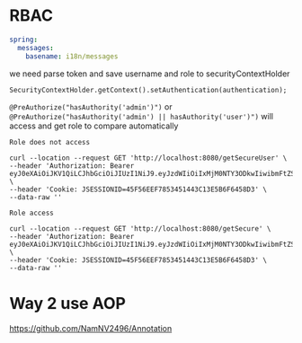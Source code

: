 # RBAC

```yml
spring:
  messages:
    basename: i18n/messages
```

we need parse token and save username and role to securityContextHolder

```text
SecurityContextHolder.getContext().setAuthentication(authentication);
```

`@PreAuthorize("hasAuthority('admin')")` or `@PreAuthorize("hasAuthority('admin') || hasAuthority('user')")` will access and get role to compare automatically

```textmate
Role does not access

curl --location --request GET 'http://localhost:8080/getSecureUser' \
--header 'Authorization: Bearer eyJ0eXAiOiJKV1QiLCJhbGciOiJIUzI1NiJ9.eyJzdWIiOiIxMjM0NTY3ODkwIiwibmFtZSI6IkpvaG4gRG9lIiwiYWRtaW4iOnRydWUsImlhdCI6MTY2NDQ2MjEyOCwiZXhwIjoxNjY0NDY1NzI4LCJkYXRhIjpbeyJyb2xlcyI6WyJhZG1pbiIsIm1lbWJlciJdfV19.YrwB4s_pe6Gg9GwwFhVGv3JW7AumivKLGxFudSMNDRM' \
--header 'Cookie: JSESSIONID=45F56EEF7853451443C13E5B6F6458D3' \
--data-raw ''

Role access

curl --location --request GET 'http://localhost:8080/getSecure' \
--header 'Authorization: Bearer eyJ0eXAiOiJKV1QiLCJhbGciOiJIUzI1NiJ9.eyJzdWIiOiIxMjM0NTY3ODkwIiwibmFtZSI6IkpvaG4gRG9lIiwiYWRtaW4iOnRydWUsImlhdCI6MTY2NDQ2MjEyOCwiZXhwIjoxNjY0NDY1NzI4LCJkYXRhIjpbeyJyb2xlcyI6WyJhZG1pbiIsIm1lbWJlciJdfV19.YrwB4s_pe6Gg9GwwFhVGv3JW7AumivKLGxFudSMNDRM' \
--header 'Cookie: JSESSIONID=45F56EEF7853451443C13E5B6F6458D3' \
--data-raw ''
```

# Way 2 use AOP

https://github.com/NamNV2496/Annotation
